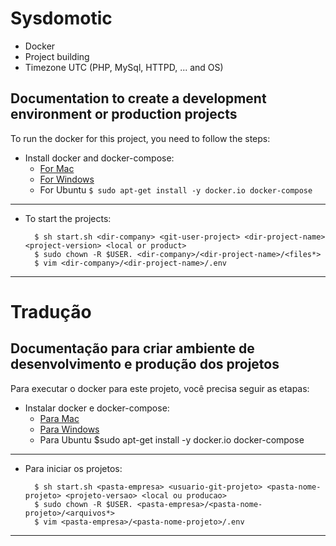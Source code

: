 # Sysdomotic
* Docker
* Project building
* Timezone UTC (PHP, MySql, HTTPD, ... and OS)

## Documentation to create a development environment or production projects
 
To run the docker for this project, you need to follow the steps:
 
+ Install docker and docker-compose:
     * [For Mac](https://www.docker.com/docker-mac)
     * [For Windows](https://www.docker.com/docker-windows)
     * For Ubuntu `$ sudo apt-get install -y docker.io docker-compose`

***

* To start the projects:

        $ sh start.sh <dir-company> <git-user-project> <dir-project-name> <project-version> <local or product>
        $ sudo chown -R $USER. <dir-company>/<dir-project-name>/<files*>
        $ vim <dir-company>/<dir-project-name>/.env

***

# Tradução
 
## Documentação para criar ambiente de desenvolvimento e produção dos projetos

Para executar o docker para este projeto, você precisa seguir as etapas:

+ Instalar docker e docker-compose:
     * [Para Mac](https://www.docker.com/docker-mac)
     * [Para Windows](https://www.docker.com/docker-windows)
     * Para Ubuntu $sudo apt-get install -y docker.io docker-compose

***

* Para iniciar os projetos:

        $ sh start.sh <pasta-empresa> <usuario-git-projeto> <pasta-nome-projeto> <projeto-versao> <local ou producao>
        $ sudo chown -R $USER. <pasta-empresa>/<pasta-nome-projeto>/<arquivos*>
        $ vim <pasta-empresa>/<pasta-nome-projeto>/.env

***
